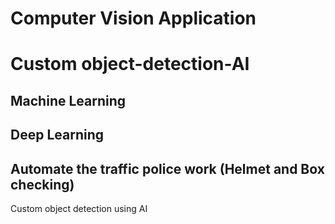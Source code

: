 # Computer Vision Application

# Custom object-detection-AI

## Machine Learning 
## Deep Learning 
## Automate the traffic police work (Helmet and Box checking)

Custom object detection using AI
